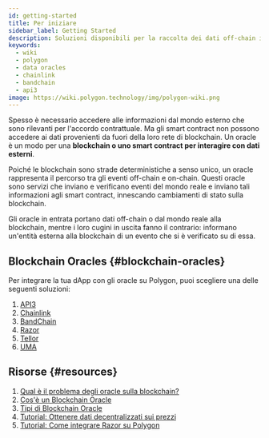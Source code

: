 ```yaml
---
id: getting-started
title: Per iniziare
sidebar_label: Getting Started
description: Soluzioni disponibili per la raccolta dei dati off-chain in Polygon dApps
keywords:
  - wiki
  - polygon
  - data oracles
  - chainlink
  - bandchain
  - api3
image: https://wiki.polygon.technology/img/polygon-wiki.png
---
```


Spesso è necessario accedere alle informazioni dal mondo esterno che sono rilevanti per l'accordo contrattuale. Ma gli smart contract non possono accedere ai dati provenienti da fuori della loro rete di blockchain. Un oracle è un modo per una **blockchain o uno smart contract per interagire con dati esterni**.

Poiché le blockchain sono strade deterministiche a senso unico, un oracle rappresenta il percorso tra gli eventi off-chain e on-chain. Questi oracle sono servizi che inviano e verificano eventi del mondo reale e inviano tali informazioni agli smart contract, innescando cambiamenti di stato sulla blockchain.

Gli oracle in entrata portano dati off-chain o dal mondo reale alla blockchain, mentre i loro cugini in uscita fanno il contrario: informano un'entità esterna alla blockchain di un evento che si è verificato su di essa.

## Blockchain Oracles {#blockchain-oracles}

Per integrare la tua dApp con gli oracle su Polygon, puoi scegliere una delle seguenti soluzioni:

 1. [API3](api3.md)
 2. [Chainlink](chainlink.md)
 3. [BandChain](bandchain.md)
 4. [Razor](razor.md)
 5. [Tellor](tellor.md)
 6. [UMA](optimisticoracle.md)

## Risorse {#resources}

1. [Qual è il problema degli oracle sulla blockchain?](https://blog.chain.link/what-is-the-blockchain-oracle-problem/)
1. [Cos'è un Blockchain Oracle](https://cryptobriefing.com/what-is-blockchain-oracle/)
2. [Tipi di Blockchain Oracle](https://blockchainhub.net/blockchain-oracles/)
3. [Tutorial: Ottenere dati decentralizzati sui prezzi](https://docs.chain.link/docs/get-the-latest-price)
4. [Tutorial: Come integrare Razor su Polygon](https://docs.razor.network/tutorial/matic/)
